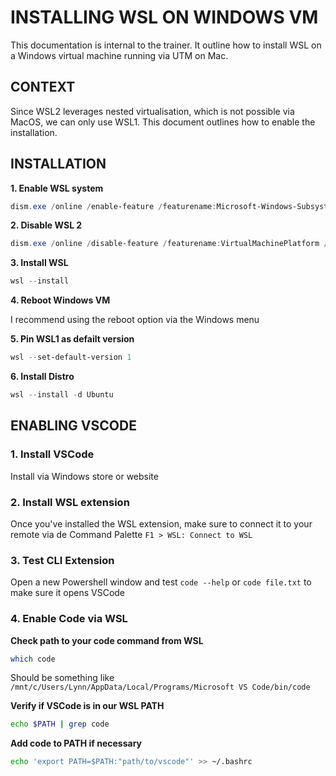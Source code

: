# INSTALLING WSL ON WINDOWS VM

This documentation is internal to the trainer. It outline how to install WSL on a Windows virtual machine running via UTM on Mac.

## CONTEXT

Since WSL2 leverages nested virtualisation, which is not possible via MacOS, we can only use WSL1. This document outlines how to enable the installation.


## INSTALLATION

**1. Enable WSL system**

```powershell
dism.exe /online /enable-feature /featurename:Microsoft-Windows-Subsystem-Linux /all /norestart
```
**2. Disable WSL 2**

```powershell
dism.exe /online /disable-feature /featurename:VirtualMachinePlatform /norestart
```
**3. Install WSL**

```powershell
wsl --install
```
**4. Reboot Windows VM**

I recommend using the reboot option via the Windows menu

**5. Pin WSL1 as defailt version**

```powershell
wsl --set-default-version 1
```

**6. Install Distro**

```powershell
wsl --install -d Ubuntu
```

## ENABLING VSCODE

### 1. Install VSCode

Install via Windows store or website

### 2. Install WSL extension

Once you've installed the WSL extension, make sure to connect it to your remote via de Command Palette `F1 > WSL: Connect to WSL`

### 3. Test CLI Extension

Open a new Powershell window and test `code --help` or `code file.txt` to make sure it opens VSCode

### 4. Enable Code via WSL

**Check path to your code command from WSL**

```bash
which code
```
Should be something like `/mnt/c/Users/Lynn/AppData/Local/Programs/Microsoft VS Code/bin/code`

**Verify if VSCode is in our WSL PATH**

```bash
echo $PATH | grep code
```

**Add code to PATH if necessary**

```bash
echo 'export PATH=$PATH:"path/to/vscode"' >> ~/.bashrc
```

